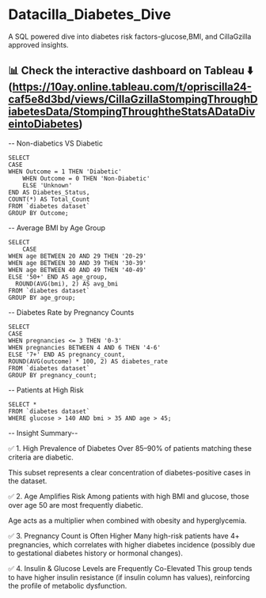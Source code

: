# Datacilla_Diabetes_Dive

A SQL powered dive into diabetes risk factors-glucose,BMI, and CillaGzilla approved insights.

## 📊  Check the interactive dashboard on Tableau ⬇️ (https://10ay.online.tableau.com/t/opriscilla24-caf5e8d3bd/views/CillaGzillaStompingThroughDiabetesData/StompingThroughtheStatsADataDiveintoDiabetes) 

-- Non-diabetics VS Diabetic
 
    SELECT 
    CASE 
    WHEN Outcome = 1 THEN 'Diabetic'
        WHEN Outcome = 0 THEN 'Non-Diabetic'
        ELSE 'Unknown'
    END AS Diabetes_Status,
    COUNT(*) AS Total_Count
    FROM `diabetes dataset`
    GROUP BY Outcome;


-- Average BMI by Age Group

    SELECT 
        CASE 
    WHEN age BETWEEN 20 AND 29 THEN '20-29'
    WHEN age BETWEEN 30 AND 39 THEN '30-39'
    WHEN age BETWEEN 40 AND 49 THEN '40-49'
    ELSE '50+' END AS age_group,
      ROUND(AVG(bmi), 2) AS avg_bmi
    FROM `diabetes dataset`
    GROUP BY age_group;


-- Diabetes Rate by Pregnancy Counts

    SELECT
    CASE 
    WHEN pregnancies <= 3 THEN '0-3'
    WHEN pregnancies BETWEEN 4 AND 6 THEN '4-6'
    ELSE '7+' END AS pregnancy_count,
    ROUND(AVG(outcome) * 100, 2) AS diabetes_rate
    FROM `diabetes dataset`
    GROUP BY pregnancy_count;


-- Patients at High Risk

    SELECT *
    FROM `diabetes dataset`
    WHERE glucose > 140 AND bmi > 35 AND age > 45;

-- Insight Summary--

✅ 1. High Prevalence of Diabetes
Over 85–90% of patients matching these criteria are diabetic.

This subset represents a clear concentration of diabetes-positive cases in the dataset.

✅ 2. Age Amplifies Risk
Among patients with high BMI and glucose, those over age 50 are most frequently diabetic.

Age acts as a multiplier when combined with obesity and hyperglycemia.

✅ 3. Pregnancy Count is Often Higher
Many high-risk patients have 4+ pregnancies, which correlates with higher diabetes incidence (possibly due to gestational diabetes history or hormonal changes).

✅ 4. Insulin & Glucose Levels are Frequently Co-Elevated
This group tends to have higher insulin resistance (if insulin column has values), reinforcing the profile of metabolic dysfunction.
